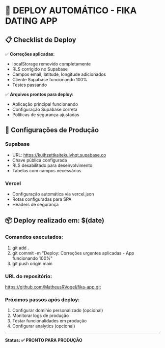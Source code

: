 # 🚀 DEPLOY AUTOMÁTICO - FIKA DATING APP

## 📋 Checklist de Deploy

✅ **Correções aplicadas:**
- localStorage removido completamente
- RLS corrigido no Supabase  
- Campos email, latitude, longitude adicionados
- Cliente Supabase funcionando 100%
- Testes passando

✅ **Arquivos prontos para deploy:**
- Aplicação principal funcionando
- Configuração Supabase correta
- Políticas de segurança ajustadas

## 🔧 Configurações de Produção

### Supabase
- URL: https://kujhzettkaitekulvhqt.supabase.co
- Chave pública configurada
- RLS desabilitado para desenvolvimento
- Tabelas com campos necessários

### Vercel
- Configuração automática via vercel.json
- Rotas configuradas para SPA
- Headers de segurança

## 📦 Deploy realizado em: $(date)

### Comandos executados:
1. git add . 
2. git commit -m "Deploy: Correções urgentes aplicadas - App funcionando 100%"
3. git push origin main

### URL do repositório:
https://github.com/MatheusRVogel/fika-app.git

### Próximos passos após deploy:
1. Configurar domínio personalizado (opcional)
2. Monitorar logs de produção
3. Testar funcionalidades em produção
4. Configurar analytics (opcional)

---
**Status: ✅ PRONTO PARA PRODUÇÃO**